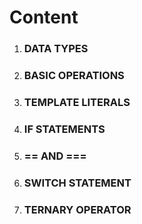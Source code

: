 <h1>Content</h1>

<ol>
  <li><h3>DATA TYPES</h3></li>
  <li><h3>BASIC OPERATIONS</h3></li>
  <li><h3>TEMPLATE LITERALS</h3></li>
  <li><h3>IF STATEMENTS</h3></li>
  <li><h3>== AND ===</h3></li>
  <li><h3>SWITCH STATEMENT</h3></li>
  <li><h3>TERNARY OPERATOR</h3></li>
</ol>
